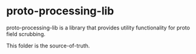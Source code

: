 # proto-processing-lib

proto-processing-lib is a library that provides utility functionality for proto field scrubbing.

This folder is the source-of-truth.
